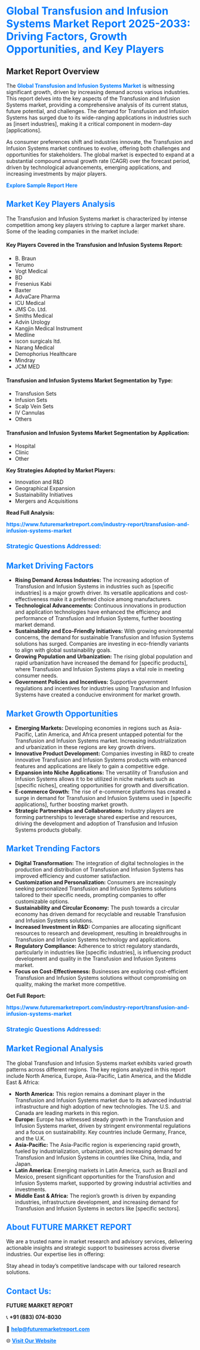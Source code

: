 <h1 style="color: #007BFF;">Global Transfusion and Infusion Systems Market Report 2025-2033: Driving Factors, Growth Opportunities, and Key Players</h1>

<section id="overview">
<h2>Market Report Overview</h2>
<p>The <a href="https://www.futuremarketreport.com/industry-report/transfusion-and-infusion-systems-market" style="color: #007BFF; text-decoration: none;"><strong>Global Transfusion and Infusion Systems Market</strong></a> is witnessing significant growth, driven by increasing demand across various industries. This report delves into the key aspects of the Transfusion and Infusion Systems market, providing a comprehensive analysis of its current status, future potential, and challenges. The demand for Transfusion and Infusion Systems has surged due to its wide-ranging applications in industries such as [insert industries], making it a critical component in modern-day [applications].</p>
<p>As consumer preferences shift and industries innovate, the Transfusion and Infusion Systems market continues to evolve, offering both challenges and opportunities for stakeholders. The global market is expected to expand at a substantial compound annual growth rate (CAGR) over the forecast period, driven by technological advancements, emerging applications, and increasing investments by major players.</p>
</section>

<section id="overview">
<p><a href="https://www.futuremarketreport.com/request-sample/reportId=78485" style="color: #007BFF; text-decoration: none;"><strong>Explore Sample Report Here</strong></a></p>
</section>

<section id="key-players">
<h2 style="color: #007BFF;">Market Key Players Analysis</h2>
<p>The Transfusion and Infusion Systems market is characterized by intense competition among key players striving to capture a larger market share. Some of the leading companies in the market include:</p>
<h4>Key Players Covered in the Transfusion and Infusion Systems Report:</h4>
<ul><li>B. Braun</li><li>Terumo</li><li>Vogt Medical</li><li>BD</li><li>Fresenius Kabi</li><li>Baxter</li><li>AdvaCare Pharma</li><li>ICU Medical</li><li>JMS Co. Ltd.</li><li>Smiths Medical</li><li>Advin Urology</li><li>Kangjin Medical Instrument</li><li>Medline</li><li>iscon surgicals ltd.</li><li>Narang Medical</li><li>Demophorius Healthcare</li><li>Mindray</li><li>JCM MED</li></ul>
<h4>Transfusion and Infusion Systems Market Segmentation by Type:</h4>
<ul><li>Transfusion Sets</li><li>Infusion Sets</li><li>Scalp Vein Sets</li><li>IV Cannulas</li><li>Others</li></ul>

<h4>Transfusion and Infusion Systems Market Segmentation by Application:</h4>
<ul><li>Hospital</li><li>Clinic</li><li>Other</li></ul>
<p><strong>Key Strategies Adopted by Market Players:</strong></p>
<ul>
<li>Innovation and R&D</li>
<li>Geographical Expansion</li>
<li>Sustainability Initiatives</li>
<li>Mergers and Acquisitions</li>
</ul>
</section>

<section>
<p><strong>Read Full Analysis: </strong></p><a href="https://www.futuremarketreport.com/industry-report/transfusion-and-infusion-systems-market" style="color: #007BFF; text-decoration: none;"><strong>https://www.futuremarketreport.com/industry-report/transfusion-and-infusion-systems-market</strong></a>
<h3 style="color: #007BFF;">Strategic Questions Addressed:</h3>
</section>

<section id="driving-factors">
<h2 style="color: #007BFF;">Market Driving Factors</h2>
<ul>
<li><strong>Rising Demand Across Industries:</strong> The increasing adoption of Transfusion and Infusion Systems in industries such as [specific industries] is a major growth driver. Its versatile applications and cost-effectiveness make it a preferred choice among manufacturers.</li>
<li><strong>Technological Advancements:</strong> Continuous innovations in production and application technologies have enhanced the efficiency and performance of Transfusion and Infusion Systems, further boosting market demand.</li>
<li><strong>Sustainability and Eco-Friendly Initiatives:</strong> With growing environmental concerns, the demand for sustainable Transfusion and Infusion Systems solutions has surged. Companies are investing in eco-friendly variants to align with global sustainability goals.</li>
<li><strong>Growing Population and Urbanization:</strong> The rising global population and rapid urbanization have increased the demand for [specific products], where Transfusion and Infusion Systems plays a vital role in meeting consumer needs.</li>
<li><strong>Government Policies and Incentives:</strong> Supportive government regulations and incentives for industries using Transfusion and Infusion Systems have created a conducive environment for market growth.</li>
</ul>
</section>

<section id="growth-opportunities">
<h2 style="color: #007BFF;">Market Growth Opportunities</h2>
<ul>
<li><strong>Emerging Markets:</strong> Developing economies in regions such as Asia-Pacific, Latin America, and Africa present untapped potential for the Transfusion and Infusion Systems market. Increasing industrialization and urbanization in these regions are key growth drivers.</li>
<li><strong>Innovative Product Development:</strong> Companies investing in R&D to create innovative Transfusion and Infusion Systems products with enhanced features and applications are likely to gain a competitive edge.</li>
<li><strong>Expansion into Niche Applications:</strong> The versatility of Transfusion and Infusion Systems allows it to be utilized in niche markets such as [specific niches], creating opportunities for growth and diversification.</li>
<li><strong>E-commerce Growth:</strong> The rise of e-commerce platforms has created a surge in demand for Transfusion and Infusion Systems used in [specific applications], further boosting market growth.</li>
<li><strong>Strategic Partnerships and Collaborations:</strong> Industry players are forming partnerships to leverage shared expertise and resources, driving the development and adoption of Transfusion and Infusion Systems products globally.</li>
</ul>
</section>

<section id="trending-factors">
<h2 style="color: #007BFF;">Market Trending Factors</h2>
<ul>
<li><strong>Digital Transformation:</strong> The integration of digital technologies in the production and distribution of Transfusion and Infusion Systems has improved efficiency and customer satisfaction.</li>
<li><strong>Customization and Personalization:</strong> Consumers are increasingly seeking personalized Transfusion and Infusion Systems solutions tailored to their specific needs, prompting companies to offer customizable options.</li>
<li><strong>Sustainability and Circular Economy:</strong> The push towards a circular economy has driven demand for recyclable and reusable Transfusion and Infusion Systems solutions.</li>
<li><strong>Increased Investment in R&D:</strong> Companies are allocating significant resources to research and development, resulting in breakthroughs in Transfusion and Infusion Systems technology and applications.</li>
<li><strong>Regulatory Compliance:</strong> Adherence to strict regulatory standards, particularly in industries like [specific industries], is influencing product development and quality in the Transfusion and Infusion Systems market.</li>
<li><strong>Focus on Cost-Effectiveness:</strong> Businesses are exploring cost-efficient Transfusion and Infusion Systems solutions without compromising on quality, making the market more competitive.</li>
</ul>
</section>

<section>
<p><strong>Get Full Report: </strong></p><a href="https://www.futuremarketreport.com/industry-report/transfusion-and-infusion-systems-market" style="color: #007BFF; text-decoration: none;"><strong>https://www.futuremarketreport.com/industry-report/transfusion-and-infusion-systems-market</strong></a>
<h3 style="color: #007BFF;">Strategic Questions Addressed:</h3>
</section>


<section id="regional-analysis">
<h2 style="color: #007BFF;">Market Regional Analysis</h2>
<p>The global Transfusion and Infusion Systems market exhibits varied growth patterns across different regions. The key regions analyzed in this report include North America, Europe, Asia-Pacific, Latin America, and the Middle East & Africa:</p>
<ul>
<li><strong>North America:</strong> This region remains a dominant player in the Transfusion and Infusion Systems market due to its advanced industrial infrastructure and high adoption of new technologies. The U.S. and Canada are leading markets in this region.</li>
<li><strong>Europe:</strong> Europe has witnessed steady growth in the Transfusion and Infusion Systems market, driven by stringent environmental regulations and a focus on sustainability. Key countries include Germany, France, and the U.K.</li>
<li><strong>Asia-Pacific:</strong> The Asia-Pacific region is experiencing rapid growth, fueled by industrialization, urbanization, and increasing demand for Transfusion and Infusion Systems in countries like China, India, and Japan.</li>
<li><strong>Latin America:</strong> Emerging markets in Latin America, such as Brazil and Mexico, present significant opportunities for the Transfusion and Infusion Systems market, supported by growing industrial activities and investments.</li>
<li><strong>Middle East & Africa:</strong> The region’s growth is driven by expanding industries, infrastructure development, and increasing demand for Transfusion and Infusion Systems in sectors like [specific sectors].</li>
</ul>
</section>

<footer>
<h2 style="color: #007BFF;">About FUTURE MARKET REPORT</h2>
<p>We are a trusted name in market research and advisory services, delivering actionable insights and strategic support to businesses across diverse industries. Our expertise lies in offering:</p>

<p>Stay ahead in today’s competitive landscape with our tailored research solutions.</p>

<h2 style="color: #007BFF;">Contact Us:</h2>
<p><strong>FUTURE MARKET REPORT</strong></p>
<p>📞 <strong>+91 (883) 074-8030</strong></p>
<p>📧 <strong><a href="mailto:help@futuremarketreport.com" style="color: #007BFF;">help@futuremarketreport.com</a></strong></p>
<p>🌐 <strong><a href="https://www.futuremarketreport.com/" style="color: #007BFF;">Visit Our Website</a></strong></p>
</footer>